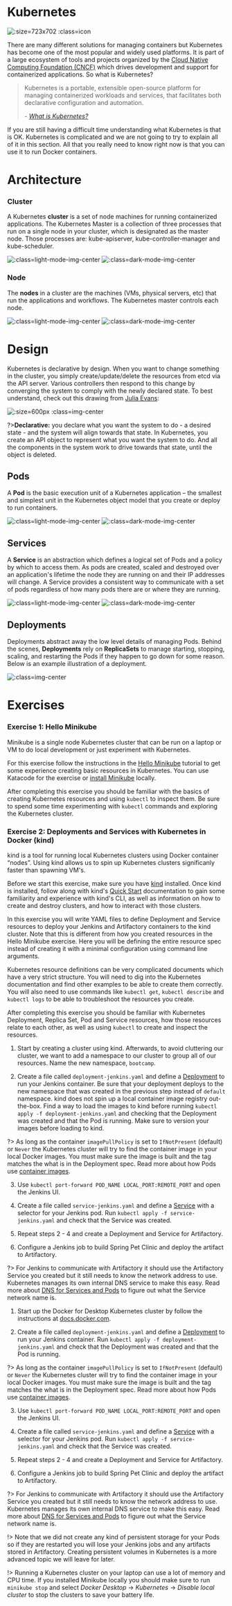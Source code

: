 # Kubernetes

![](img2/kubernetes.svg ':size=723x702 :class=icon')

There are many different solutions for managing containers but Kubernetes has become one of the most popular and widely used platforms. It is part of a large ecosystem of tools and projects organized by the [Cloud Native Computing Foundation (CNCF)](https://www.cncf.io/) which drives development and support for containerized applications. So what is Kubernetes?

> Kubernetes is a portable, extensible open-source platform for managing containerized workloads and services, that facilitates both declarative configuration and automation.
>
> _- [What is Kubernetes?](https://kubernetes.io/docs/concepts/overview/what-is-kubernetes/)_

If you are still having a difficult time understanding what Kubernetes is that is OK. Kubernetes is complicated and we are not going to try to explain all of it in this section. All that you really need to know right now is that you can use it to run Docker containers.


# Architecture

### Cluster

A Kubernetes **cluster** is a set of node machines for running containerized applications. The Kubernetes Master is a collection of three processes that run on a single node in your cluster, which is designated as the master node. Those processes are: kube-apiserver, kube-controller-manager and kube-scheduler.

![](img2/delivery-k8s-cluster_light.svg ':class=light-mode-img-center')
![](img2/delivery-k8s-cluster_dark.svg ':class=dark-mode-img-center')

### Node
The **nodes** in a cluster are the machines (VMs, physical servers, etc) that run the applications and workflows. The Kubernetes master controls each node.

![](img2/delivery-k8s-node_light.svg ':class=light-mode-img-center')
![](img2/delivery-k8s-node_dark.svg ':class=dark-mode-img-center')

# Design
Kubernetes is declarative by design. When you want to change something in the cluster, you simply create/update/delete the resources from etcd via the API server. Various controllers then respond to this change by converging the system to comply with the newly declared state. To best understand, check out this drawing from [Julia Evans](https://jvns.ca/blog/2017/06/04/learning-about-kubernetes/):

![](img2/scenes-from-kubernetes-page1.svg ':size=600px :class=img-center')

?>**Declarative:** you declare what you want the system to do - a desired state - and the system will align towards that state. In Kubernetes, you create an API object to represent what you want the system to do. And all the components in the system work to drive towards that state, until the object is deleted.

## Pods
A **Pod** is the basic execution unit of a Kubernetes application – the smallest and simplest unit in the Kubernetes object model that you create or deploy to run containers.

![](img2/delivery-k8s-pods_light.svg ':class=light-mode-img-center')
![](img2/delivery-k8s-pods_dark.svg ':class=dark-mode-img-center')

## Services
A **Service** is an abstraction which defines a logical set of Pods and a policy by which to access them. As pods are created, scaled and destroyed over an application's lifetime the node they are running on and their IP addresses will change. A Service provides a consistent way to communicate with a set of pods regardless of how many pods there are or where they are running.

![](img2/delivery-k8s-service_light.svg ':class=light-mode-img-center')
![](img2/delivery-k8s-service_dark.svg ':class=dark-mode-img-center')

## Deployments

Deployments abstract away the low level details of managing Pods. Behind the scenes, **Deployments** rely on **ReplicaSets** to manage starting, stopping, scaling, and restarting the Pods if they happen to go down for some reason. Below is an example illustration of a deployment.

![](img2/delivery-k8s-deploy.gif ':class=img-center')

# Exercises

### Exercise 1: Hello Minikube

Minikube is a single node Kubernetes cluster that can be run on a laptop or VM to do local development or just experiment with Kubernetes.

For this exercise follow the instructions in the [Hello Minikube](https://kubernetes.io/docs/tutorials/hello-minikube/#) tutorial to get some experience creating basic resources in Kubernetes. You can use Katacode for the exercise or [install Minikube](https://kubernetes.io/docs/tasks/tools/install-minikube/) locally.

After completing this exercise you should be familiar with the basics of creating Kubernetes resources and using `kubectl` to inspect them. Be sure to spend some time experimenting with `kubectl` commands and exploring the Kubernetes cluster.

### Exercise 2: Deployments and Services with Kubernetes in Docker (kind)

kind is a tool for running local Kubernetes clusters using Docker container “nodes”. Using kind allows us to spin up Kubernetes clusters significanly faster than spawning VM's.

Before we start this exercise, make sure you have [kind](https://kind.sigs.k8s.io/docs/user/quick-start/#installation) installed. Once kind is installed, follow along with kind's [Quick Start](https://kind.sigs.k8s.io/docs/user/quick-start/) documentation to gain some familiarity and experience with kind's CLI, as well as information on how to create and destroy clusters, and how to interact with those clusters.

In this exercise you will write YAML files to define Deployment and Service resources to deploy your Jenkins and Artifactory containers to the kind cluster. Note that this is different from how you created resources in the Hello Minikube exercise. Here you will be defining the entire resource spec instead of creating it with a minimal configuration using command line arguments. 

Kubernetes resource definitions can be very complicated documents which have a very strict structure. You will need to dig into the Kubernetes documentation and find other examples to be able to create them correctly. You will also need to use commands like `kubectl get`, `kubectl describe` and `kubectl logs` to be able to troubleshoot the resources you create.

After completing this exercise you should be familiar with Kubernetes Deployment, Replica Set, Pod and Service resources, how those resources relate to each other, as well as using `kubectl` to create and inspect the resources. 

1. Start by creating a cluster using kind. Afterwards, to avoid cluttering our cluster, we want to add a namespace to our cluster to group all of our resources. Name the new namespace, `bootcamp`.

2. Create a file called `deployment-jenkins.yaml` and define a [Deployment](https://kubernetes.io/docs/concepts/workloads/controllers/deployment/) to run your Jenkins container. Be sure that your deployment deploys to the new namespace that was created in the previous step instead of `default` namespace. kind does not spin up a local container image registry out-the-box. Find a way to load the images to kind before running `kubectl apply -f deployment-jenkins.yaml` and checking that the Deployment was created and that the Pod is running. Make sure to version your images before loading to kind.

  ?> As long as the container `imagePullPolicy` is set to `IfNotPresent` (default) or `Never` the Kubernetes cluster will try to find the container image in your local Docker images. You must make sure the image is built and the tag matches the what is in the Deployment spec. Read more about how Pods use [container images](https://kubernetes.io/docs/concepts/containers/images/).

3. Use `kubectl port-forward POD_NAME LOCAL_PORT:REMOTE_PORT` and open the Jenkins UI.

4. Create a file called `service-jenkins.yaml` and define a [Service](https://kubernetes.io/docs/concepts/services-networking/service/) with a selector for your Jenkins pod. Run `kubectl apply -f service-jenkins.yaml` and check that the Service was created.

5. Repeat steps 2 - 4 and create a Deployment and Service for Artifactory.

6. Configure a Jenkins job to build Spring Pet Clinic and deploy the artifact to Artifactory.

  ?> For Jenkins to communicate with Artifactory it should use the Artifactory Service you created but it still needs to know the network address to use. Kubernetes manages its own internal DNS service to make this easy. Read more about [DNS for Services and Pods](https://kubernetes.io/docs/concepts/services-networking/dns-pod-service/) to figure out what the Service network name is. 




1. Start up the Docker for Desktop Kubernetes cluster by follow the instructions at [docs.docker.com](https://docs.docker.com/docker-for-mac/#kubernetes).

2. Create a file called `deployment-jenkins.yaml` and define a [Deployment](https://kubernetes.io/docs/concepts/workloads/controllers/deployment/) to run your Jenkins container. Run `kubectl apply -f deployment-jenkins.yaml` and check that the Deployment was created and that the Pod is running.

  ?> As long as the container `imagePullPolicy` is set to `IfNotPresent` (default) or `Never` the Kubernetes cluster will try to find the container image in your local Docker images. You must make sure the image is built and the tag matches the what is in the Deployment spec. Read more about how Pods use [container images](https://kubernetes.io/docs/concepts/containers/images/).

3. Use `kubectl port-forward POD_NAME LOCAL_PORT:REMOTE_PORT` and open the Jenkins UI.

4. Create a file called `service-jenkins.yaml` and define a [Service](https://kubernetes.io/docs/concepts/services-networking/service/) with a selector for your Jenkins pod. Run `kubectl apply -f service-jenkins.yaml` and check that the Service was created.

5. Repeat steps 2 - 4 and create a Deployment and Service for Artifactory.

6. Configure a Jenkins job to build Spring Pet Clinic and deploy the artifact to Artifactory.

  ?> For Jenkins to communicate with Artifactory it should use the Artifactory Service you created but it still needs to know the network address to use. Kubernetes manages its own internal DNS service to make this easy. Read more about [DNS for Services and Pods](https://kubernetes.io/docs/concepts/services-networking/dns-pod-service/) to figure out what the Service network name is. 

!> Note that we did not create any kind of persistent storage for your Pods so if they are restarted you will lose your Jenkins jobs and any artifacts stored in Artifactory. Creating persistent volumes in Kubernetes is a more advanced topic we will leave for later.

!> Running a Kubernetes cluster on your laptop can use a lot of memory and CPU time. If you installed Minikube locally you should make sure to run `minikube stop` and select *Docker Desktop* -> *Kubernetes* -> *Disable local cluster* to stop the clusters to save your battery life.
